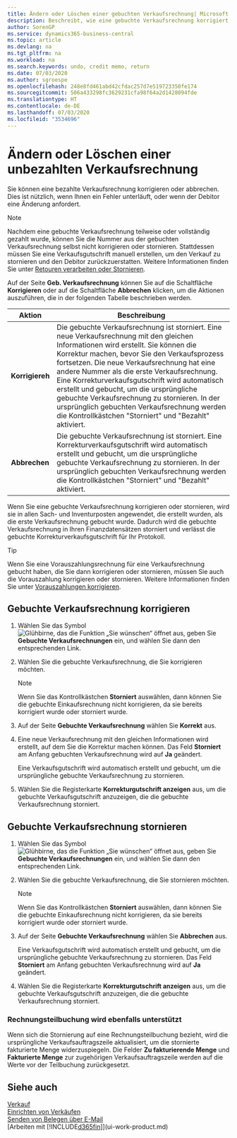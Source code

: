 ```yaml
---
title: Ändern oder Löschen einer gebuchten Verkaufsrechnung| Microsoft Docs
description: Beschreibt, wie eine gebuchte Verkaufsrechnung korrigiert, rückgängig gemacht oder eine Gutschrift angewendet wird.
author: SorenGP
ms.service: dynamics365-business-central
ms.topic: article
ms.devlang: na
ms.tgt_pltfrm: na
ms.workload: na
ms.search.keywords: undo, credit memo, return
ms.date: 07/03/2020
ms.author: sgroespe
ms.openlocfilehash: 248e8fd461abd42cfdac257d7e519723350fe174
ms.sourcegitcommit: 506a433298fc3629231cfa98f64a2d1428094fde
ms.translationtype: HT
ms.contentlocale: de-DE
ms.lasthandoff: 07/03/2020
ms.locfileid: "3534696"
---
```

# <a name="correct-or-cancel-unpaid-sales-invoices"></a>Ändern oder Löschen einer unbezahlten Verkaufsrechnung

Sie können eine bezahlte Verkaufsrechnung korrigieren oder abbrechen. Dies ist nützlich, wenn Ihnen ein Fehler unterläuft, oder wenn der Debitor eine Änderung anfordert.

> [!NOTE]  
> Nachdem eine gebuchte Verkaufsrechnung teilweise oder vollständig gezahlt wurde, können Sie die Nummer aus der gebuchten Verkaufsrechnung selbst nicht korrigieren oder stornieren. Stattdessen müssen Sie eine Verkaufsgutschrift manuell erstellen, um den Verkauf zu stornieren und den Debitor zurückzuerstatten. Weitere Informationen finden Sie unter [Retouren verarbeiten oder Stornieren](sales-how-process-sales-returns-cancellations.md).

Auf der Seite **Geb. Verkaufsrechnung** können Sie auf die Schaltfläche **Korrigieren** oder auf die Schaltfläche **Abbrechen** klicken, um die Aktionen auszuführen, die in der folgenden Tabelle beschrieben werden.

| Aktion | Beschreibung |
| --- | --- |
| **Korrigiereh** |Die gebuchte Verkaufsrechnung ist storniert. Eine neue Verkaufsrechnung mit den gleichen Informationen wird erstellt. Sie können die Korrektur machen, bevor Sie den Verkaufsprozess fortsetzen. Die neue Verkaufsrechnung hat eine andere Nummer als die erste Verkaufsrechnung. Eine Korrekturverkaufsgutschrift wird automatisch erstellt und gebucht, um die ursprüngliche gebuchte Verkaufsrechnung zu stornieren. In der ursprünglich gebuchten Verkaufsrechnung werden die Kontrollkästchen "Storniert" und "Bezahlt" aktiviert. |
| **Abbrechen** |Die gebuchte Verkaufsrechnung ist storniert. Eine Korrekturverkaufsgutschrift wird automatisch erstellt und gebucht, um die ursprüngliche gebuchte Verkaufsrechnung zu stornieren. In der ursprünglich gebuchten Verkaufsrechnung werden die Kontrollkästchen "Storniert" und "Bezahlt" aktiviert. |

Wenn Sie eine gebuchte Verkaufsrechnung korrigieren oder stornieren, wird sie in allen Sach- und Inventurposten angewendet, die erstellt wurden, als die erste Verkaufsrechnung gebucht wurde. Dadurch wird die gebuchte Verkaufsrechnung in Ihren Finanzdatensätzen storniert und verlässt die gebuchte Korrekturverkaufsgutschrift für Ihr Protokoll.  

> [!TIP]
> Wenn Sie eine Vorauszahlungsrechnung für eine Verkaufsrechnung gebucht haben, die Sie dann korrigieren oder stornieren, müssen Sie auch die Vorauszahlung korrigieren oder stornieren. Weitere Informationen finden Sie unter [Vorauszahlungen korrigieren](finance-how-to-correct-prepayments.md).

## <a name="to-correct-a-posted-sales-invoice"></a>Gebuchte Verkaufsrechnung korrigieren

1. Wählen Sie das Symbol ![Glühbirne, das die Funktion „Sie wünschen“ öffnet](media/ui-search/search_small.png "Was möchten Sie tun?") aus, geben Sie **Gebuchte Verkaufsrechnungen** ein, und wählen Sie dann den entsprechenden Link.  
2. Wählen Sie die gebuchte Verkaufsrechnung, die Sie korrigieren möchten.

    > [!NOTE]  
    >   Wenn Sie das Kontrollkästchen **Storniert** auswählen, dann können Sie die gebuchte Einkaufsrechnung nicht korrigieren, da sie bereits korrigiert wurde oder storniert wurde.
3. Auf der Seite **Gebuchte Verkaufsrechnung** wählen Sie **Korrekt** aus.  
4. Eine neue Verkaufsrechnung mit den gleichen Informationen wird erstellt, auf dem Sie die Korrektur machen können. Das Feld **Storniert** am Anfang gebuchten Verkaufsrechnung wird auf **Ja** geändert.

    Eine Verkaufsgutschrift wird automatisch erstellt und gebucht, um die ursprüngliche gebuchte Verkaufsrechnung zu stornieren.
5. Wählen Sie die Registerkarte **Korrekturgutschrift anzeigen** aus, um die gebuchte Verkaufsgutschrift anzuzeigen, die die gebuchte Verkaufsrechnung storniert.

## <a name="to-cancel-a-posted-sales-invoice"></a>Gebuchte Verkaufsrechnung stornieren

1. Wählen Sie das Symbol ![Glühbirne, das die Funktion „Sie wünschen“ öffnet](media/ui-search/search_small.png "Was möchten Sie tun?") aus, geben Sie **Gebuchte Verkaufsrechnungen** ein, und wählen Sie dann den entsprechenden Link.  
2. Wählen Sie die gebuchte Verkaufsrechnung, die Sie stornieren möchten.

    > [!NOTE]  
    >   Wenn Sie das Kontrollkästchen **Storniert** auswählen, dann können Sie die gebuchte Einkaufsrechnung nicht korrigieren, da sie bereits korrigiert wurde oder storniert wurde.
3. Auf der Seite **Gebuchte Verkaufsrechnung** wählen Sie **Abbrechen** aus.

    Eine Verkaufsgutschrift wird automatisch erstellt und gebucht, um die ursprüngliche gebuchte Verkaufsrechnung zu stornieren. Das Feld **Storniert** am Anfang gebuchten Verkaufsrechnung wird auf **Ja** geändert.
4. Wählen Sie die Registerkarte **Korrekturgutschrift anzeigen** aus, um die gebuchte Verkaufsgutschrift anzuzeigen, die die gebuchte Verkaufsrechnung storniert.

### <a name="partial-invoice-posting-also-supported"></a>Rechnungsteilbuchung wird ebenfalls unterstützt

Wenn sich die Stornierung auf eine Rechnungsteilbuchung bezieht, wird die ursprüngliche Verkaufsauftragszeile aktualisiert, um die stornierte fakturierte Menge widerzuspiegeln. Die Felder **Zu fakturierende Menge** und **Fakturierte Menge** zur zugehörigen Verkaufsauftragszeile werden auf die Werte vor der Teilbuchung zurückgesetzt.

## <a name="see-also"></a>Siehe auch

[Verkauf](sales-manage-sales.md)  
[Einrichten von Verkäufen](sales-setup-sales.md)  
[Senden von Belegen über E-Mail](ui-how-send-documents-email.md)  
[Arbeiten mit [!INCLUDE[d365fin](includes/d365fin_md.md)]](ui-work-product.md)
